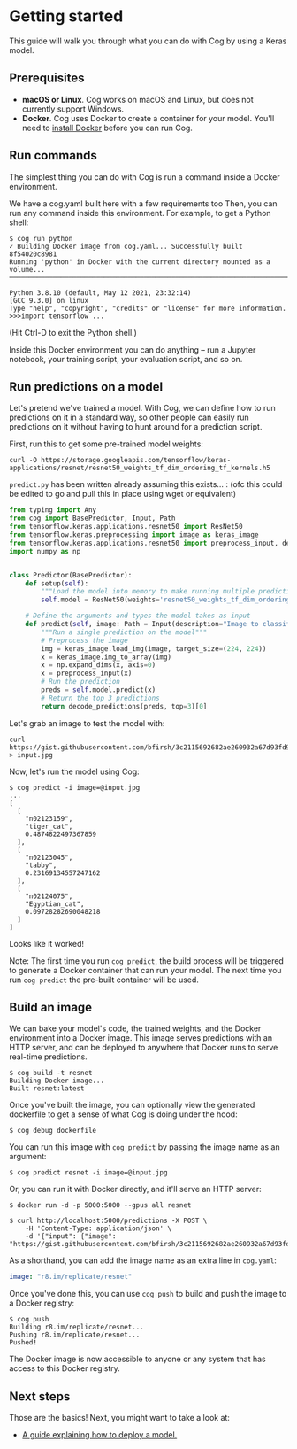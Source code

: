 # Getting started

This guide will walk you through what you can do with Cog by using a Keras model.

## Prerequisites

- **macOS or Linux**. Cog works on macOS and Linux, but does not currently support Windows.
- **Docker**. Cog uses Docker to create a container for your model. You'll need to [install Docker](https://docs.docker.com/get-docker/) before you can run Cog.

## Run commands

The simplest thing you can do with Cog is run a command inside a Docker environment.

We have a cog.yaml built here with a few requirements too
Then, you can run any command inside this environment. For example, to get a Python shell:

    $ cog run python
    ✓ Building Docker image from cog.yaml... Successfully built 8f54020c8981
    Running 'python' in Docker with the current directory mounted as a volume...
    ───────────────────────────────────────────────────────────────────────────────────────────────────────────────────────────

    Python 3.8.10 (default, May 12 2021, 23:32:14)
    [GCC 9.3.0] on linux
    Type "help", "copyright", "credits" or "license" for more information.
    >>>import tensorflow ...

(Hit Ctrl-D to exit the Python shell.)

Inside this Docker environment you can do anything – run a Jupyter notebook, your training script, your evaluation script, and so on.

## Run predictions on a model

Let's pretend we've trained a model. With Cog, we can define how to run predictions on it in a standard way, so other people can easily run predictions on it without having to hunt around for a prediction script.

First, run this to get some pre-trained model weights:

    curl -O https://storage.googleapis.com/tensorflow/keras-applications/resnet/resnet50_weights_tf_dim_ordering_tf_kernels.h5
    
    
`predict.py` has been written already assuming this exists... :
(ofc this could be edited to go and pull this in place using wget or equivalent) 
```python
from typing import Any
from cog import BasePredictor, Input, Path
from tensorflow.keras.applications.resnet50 import ResNet50
from tensorflow.keras.preprocessing import image as keras_image
from tensorflow.keras.applications.resnet50 import preprocess_input, decode_predictions
import numpy as np


class Predictor(BasePredictor):
    def setup(self):
        """Load the model into memory to make running multiple predictions efficient"""
        self.model = ResNet50(weights='resnet50_weights_tf_dim_ordering_tf_kernels.h5')

    # Define the arguments and types the model takes as input
    def predict(self, image: Path = Input(description="Image to classify")) -> Any:
        """Run a single prediction on the model"""
        # Preprocess the image
        img = keras_image.load_img(image, target_size=(224, 224))
        x = keras_image.img_to_array(img)
        x = np.expand_dims(x, axis=0)
        x = preprocess_input(x)
        # Run the prediction
        preds = self.model.predict(x)
        # Return the top 3 predictions
        return decode_predictions(preds, top=3)[0]
```


Let's grab an image to test the model with:

    curl https://gist.githubusercontent.com/bfirsh/3c2115692682ae260932a67d93fd94a8/raw/56b19f53f7643bb6c0b822c410c366c3a6244de2/mystery.jpg > input.jpg

Now, let's run the model using Cog:

```
$ cog predict -i image=@input.jpg
...
[
  [
    "n02123159",
    "tiger_cat",
    0.4874822497367859
  ],
  [
    "n02123045",
    "tabby",
    0.23169134557247162
  ],
  [
    "n02124075",
    "Egyptian_cat",
    0.09728282690048218
  ]
]
```

Looks like it worked!

Note: The first time you run `cog predict`, the build process will be triggered to generate a Docker container that can run your model. The next time you run `cog predict` the pre-built container will be used.

## Build an image

We can bake your model's code, the trained weights, and the Docker environment into a Docker image. This image serves predictions with an HTTP server, and can be deployed to anywhere that Docker runs to serve real-time predictions.

```
$ cog build -t resnet
Building Docker image...
Built resnet:latest
```

Once you've built the image, you can optionally view the generated dockerfile to get a sense of what Cog is doing under the hood:

```
$ cog debug dockerfile
```

You can run this image with `cog predict` by passing the image name as an argument:

```
$ cog predict resnet -i image=@input.jpg
```

Or, you can run it with Docker directly, and it'll serve an HTTP server:

```
$ docker run -d -p 5000:5000 --gpus all resnet

$ curl http://localhost:5000/predictions -X POST \
    -H 'Content-Type: application/json' \
    -d '{"input": {"image": "https://gist.githubusercontent.com/bfirsh/3c2115692682ae260932a67d93fd94a8/raw/56b19f53f7643bb6c0b822c410c366c3a6244de2/mystery.jpg"}}'
```

As a shorthand, you can add the image name as an extra line in `cog.yaml`:

```yaml
image: "r8.im/replicate/resnet"
```

Once you've done this, you can use `cog push` to build and push the image to a Docker registry:

```
$ cog push
Building r8.im/replicate/resnet...
Pushing r8.im/replicate/resnet...
Pushed!
```

The Docker image is now accessible to anyone or any system that has access to this Docker registry.


## Next steps

Those are the basics! Next, you might want to take a look at:

- [A guide explaining how to deploy a model.](deploy.md)
